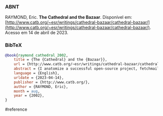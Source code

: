 ### ABNT
RAYMOND, Eric. **The Cathedral and the Bazaar**. Disponível em: [http://www.catb.org/~esr/writings/cathedral-bazaar/cathedral-bazaar/](http://www.catb.org/~esr/writings/cathedral-bazaar/cathedral-bazaar/). Acesso em 14 de abril de 2023.

### BibTeX
```bibtex
@book{raymond_cathedral_2002,
	title = {The {Cathedral} and the {Bazaar}},
	url = {http://www.catb.org/~esr/writings/cathedral-bazaar/cathedral-bazaar/},
	abstract = {I anatomize a successful open-source project, fetchmail, that was run as a deliberate test of the surprising theories about software engineering suggested by the history of Linux. I discuss these theories in terms of two fundamentally different development styles, the ``cathedral'' model of most of the commercial world versus the ``bazaar'' model of the Linux world. I show that these models derive from opposing assumptions about the nature of the software-debugging task. I then make a sustained argument from the Linux experience for the proposition that ``Given enough eyeballs, all bugs are shallow'', suggest productive analogies with other self-correcting systems of selfish agents, and conclude with some exploration of the implications of this insight for the future of software.},
	language = {English},
	urldate = {2023-04-14},
	publisher = {http://www.catb.org/},
	author = {RAYMOND, Eric},
	month = aug,
	year = {2002},
}
```

#reference